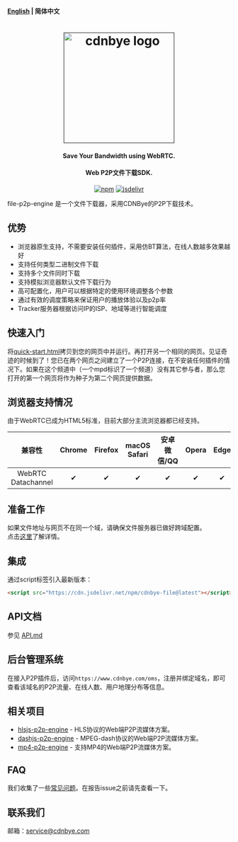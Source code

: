 **[English](README.md) | 简体中文**

<h1 align="center"><a href="" target="_blank" rel="noopener noreferrer"><img width="250" src="https://www.swarmcloud.net/img/logo.png" alt="cdnbye logo"></a></h1>
<h4 align="center">Save Your Bandwidth using WebRTC.</h4>
<h4 align="center">Web P2P文件下载SDK.</h4>
<p align="center">
  <a href="https://www.npmjs.com/package/cdnbye-file"><img src="https://img.shields.io/npm/v/cdnbye-file.svg?style=flat" alt="npm"></a>
  <a href="https://www.jsdelivr.com/package/npm/cdnbye-file"><img src="https://data.jsdelivr.com/v1/package/npm/cdnbye-file/badge" alt="jsdelivr"></a>
</p>

file-p2p-engine 是一个文件下载器，采用CDNBye的P2P下载技术。

## 优势
- 浏览器原生支持，不需要安装任何插件，采用仿BT算法，在线人数越多效果越好
- 支持任何类型二进制文件下载
- 支持多个文件同时下载
- 支持模拟浏览器默认文件下载行为
- 高可配置化，用户可以根据特定的使用环境调整各个参数
- 通过有效的调度策略来保证用户的播放体验以及p2p率
- Tracker服务器根据访问IP的ISP、地域等进行智能调度

## 快速入门
将[quick-start.html](demo/quick-start.html)拷贝到您的网页中并运行。再打开另一个相同的网页。见证奇迹的时候到了！您已在两个网页之间建立了一个P2P连接，在不安装任何插件的情况下。如果在这个频道中（一个mpd标识了一个频道）没有其它参与者，那么您打开的第一个网页将作为种子为第二个网页提供数据。

## 浏览器支持情况
由于WebRTC已成为HTML5标准，目前大部分主流浏览器都已经支持。

兼容性|Chrome | Firefox | macOS Safari| 安卓微信/QQ | Opera | Edge | iOS Safari | IE |
:-: | :-: | :-: | :-: | :-: | :-: | :-:| :-:| :-:
WebRTC Datachannel | ✔ | ✔ | ✔ | ✔ | ✔ | ✔ | ✔ | ❌ |

## 准备工作
如果文件地址与网页不在同一个域，请确保文件服务器已做好跨域配置。
<br>
点击[这里](https://www.cdnbye.com/cn/views/download/usage.html#prepare)了解详情。

## 集成
通过script标签引入最新版本：
```html
<script src="https://cdn.jsdelivr.net/npm/cdnbye-file@latest"></script>
```

## API文档
参见 [API.md](https://www.cdnbye.com/cn/views/download/API.html)

## 后台管理系统
在接入P2P插件后，访问`https://www.cdnbye.com/oms`，注册并绑定域名，即可查看该域名的P2P流量、在线人数、用户地理分布等信息。

## 相关项目
- [hlsjs-p2p-engine](https://gitee.com/cdnbye/hlsjs-p2p-engine) - HLS协议的Web端P2P流媒体方案。
- [dashjs-p2p-engine](https://github.com/cdnbye/dashjs-p2p-engine) - MPEG-dash协议的Web端P2P流媒体方案。
- [mp4-p2p-engine](https://github.com/cdnbye/mp4-p2p-engine) - 支持MP4的Web端P2P流媒体方案。

## FAQ
我们收集了一些[常见问题](https://www.cdnbye.com/cn/views/FAQ.html)。在报告issue之前请先查看一下。

## 联系我们
邮箱：service@cdnbye.com
